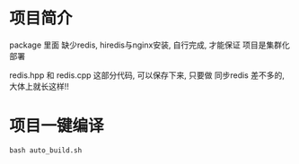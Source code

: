 # 项目简介

package 里面 缺少redis,  hiredis与nginx安装, 自行完成, 才能保证 项目是集群化部署

redis.hpp 和 redis.cpp 这部分代码, 可以保存下来, 只要做 同步redis 差不多的, 大体上就长这样!!

# 项目一键编译
```
bash auto_build.sh
```

